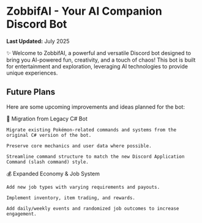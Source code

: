 # ZobbifAI - Your AI Companion Discord Bot

**Last Updated:** July 2025

✨ Welcome to ZobbifAI, a powerful and versatile Discord bot designed to bring you AI-powered fun, creativity, and a touch of chaos!  This bot is built for entertainment and exploration, leveraging AI technologies to provide unique experiences.

## Future Plans

Here are some upcoming improvements and ideas planned for the bot:

🔁 Migration from Legacy C# Bot

    Migrate existing Pokémon-related commands and systems from the original C# version of the bot.

    Preserve core mechanics and user data where possible.

    Streamline command structure to match the new Discord Application Command (slash command) style.

💰 Expanded Economy & Job System

    Add new job types with varying requirements and payouts.

    Implement inventory, item trading, and rewards.

    Add daily/weekly events and randomized job outcomes to increase engagement.


